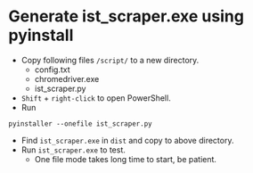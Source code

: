 # Generate ist_scraper.exe using pyinstall

* Copy following files `/script/` to a new directory.
    - config.txt
    - chromedriver.exe
    - ist_scraper.py
* `Shift` + `right-click` to open PowerShell.
* Run
```
pyinstaller --onefile ist_scraper.py
```
* Find `ist_scraper.exe` in `dist` and copy to above directory.
* Run `ist_scraper.exe` to test.
    - One file mode takes long time to start, be patient.
